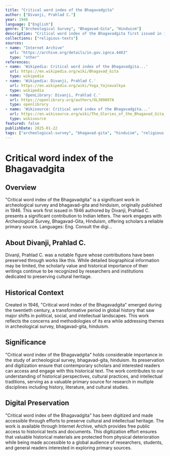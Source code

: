 ```yaml
---
title: "Critical word index of the Bhagavadgita"
author: ["Divanji, Prahlad C."]
year: 1946
language: ["English"]
genre: ["Archeological Survey", "Bhagavad-Gita", "Hinduism"]
description: "Critical word index of the Bhagavadgita first issued in 1946 authored by Divanji, Prahlad C. presents a significant contribution to Indian letters. The work engages with Archeological Survey, Bhagavad-Gita, Hinduism, offering scholars a reliable primary source. Languages: Eng. Consult the digi..."
collections: ["religious-texts"]
sources:
- name: "Internet Archive"
  url: "https://archive.org/details/in.gov.ignca.4463"
  type: "other"
references:
- name: 'Wikipedia: Critical word index of the Bhagavadgita...'
  url: https://en.wikipedia.org/wiki/Bhagavad_Gita
  type: wikipedia
- name: 'Wikipedia: Divanji, Prahlad C.'
  url: https://en.wikipedia.org/wiki/Yoga_Yajnavalkya
  type: wikipedia
- name: 'OpenLibrary: Divanji, Prahlad C.'
  url: https://openlibrary.org/authors/OL309897A
  type: openlibrary
- name: 'Wikisource: Critical word index of the Bhagavadgita...'
  url: https://en.wikisource.org/wiki/The_Glories_of_the_Bhagavad_Gita_(Telang_translation)/Introduction
  type: wikisource
featured: false
publishDate: 2025-01-22
tags: ["archeological-survey", "bhagavad-gita", "hinduism", "religious-texts", "20th-century"]
---
```


# Critical word index of the Bhagavadgita

## Overview

"Critical word index of the Bhagavadgita" is a significant work in archeological survey and bhagavad-gita and hinduism, originally published in 1946. This work first issued in 1946 authored by Divanji, Prahlad C. presents a significant contribution to Indian letters. The work engages with Archeological Survey, Bhagavad-Gita, Hinduism, offering scholars a reliable primary source. Languages: Eng. Consult the digi...

## About Divanji, Prahlad C.

Divanji, Prahlad C. was a notable figure whose contributions have been preserved through works like this. While detailed biographical information may be limited, the scholarly value and historical importance of their writings continue to be recognized by researchers and institutions dedicated to preserving cultural heritage.

## Historical Context

Created in 1946, "Critical word index of the Bhagavadgita" emerged during the twentieth century, a transformative period in global history that saw major shifts in political, social, and intellectual landscapes. This work reflects the concerns and methodologies of its era while addressing themes in archeological survey, bhagavad-gita, hinduism.

## Significance

"Critical word index of the Bhagavadgita" holds considerable importance in the study of archeological survey, bhagavad-gita, hinduism. Its preservation and digitization ensure that contemporary scholars and interested readers can access and engage with this historical text. The work contributes to our understanding of historical perspectives, cultural practices, and intellectual traditions, serving as a valuable primary source for research in multiple disciplines including history, literature, and cultural studies.

## Digital Preservation

"Critical word index of the Bhagavadgita" has been digitized and made accessible through efforts to preserve cultural and intellectual heritage. The work is available through Internet Archive, which provides free public access to historical texts and documents. This digitization effort ensures that valuable historical materials are protected from physical deterioration while being made accessible to a global audience of researchers, students, and general readers interested in exploring primary sources.
